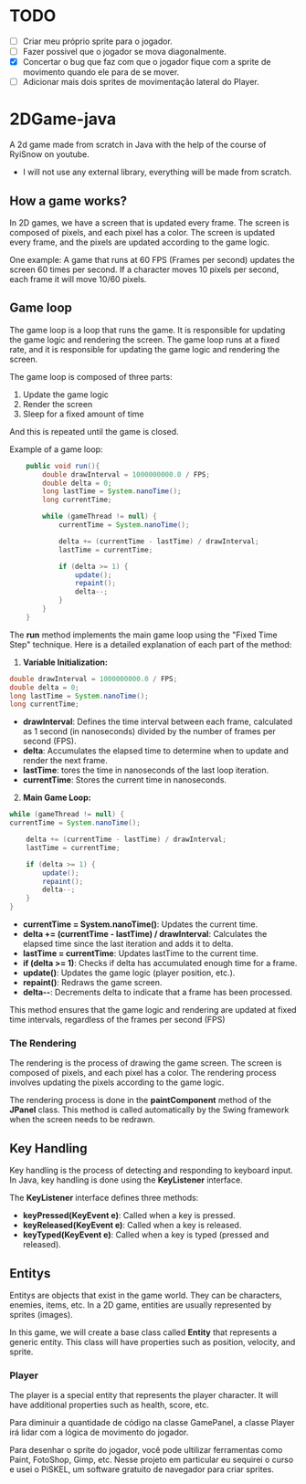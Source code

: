 # TODO
- [ ] Criar meu próprio sprite para o jogador.
- [ ] Fazer possivel que o jogador se mova diagonalmente.
- [x] Concertar o bug que faz com que o jogador fique com a sprite de movimento quando ele para de se mover.
- [ ] Adicionar mais dois sprites de movimentação lateral do Player.

# 2DGame-java
A 2d game made from scratch in Java with the help of the course of RyiSnow on youtube.

- I will not use any external library, everything will be made from scratch.

## How a game works?
In 2D games, we have a screen that is updated every frame. The screen is composed of pixels, and each pixel has a color. The screen is updated every frame, and the pixels are updated according to the game logic.

One example: A game that runs at 60 FPS (Frames per second) updates the screen 60 times per second. If a character moves 10 pixels per second, each frame it will move 10/60 pixels.

## Game loop
The game loop is a loop that runs the game. It is responsible for updating the game logic and rendering the screen. The game loop runs at a fixed rate, and it is responsible for updating the game logic and rendering the screen.

The game loop is composed of three parts:
1. Update the game logic
2. Render the screen
3. Sleep for a fixed amount of time

And this is repeated until the game is closed.

Example of a game loop:
```java
    public void run(){
        double drawInterval = 1000000000.0 / FPS;
        double delta = 0;
        long lastTime = System.nanoTime();
        long currentTime;

        while (gameThread != null) {
            currentTime = System.nanoTime();

            delta += (currentTime - lastTime) / drawInterval;
            lastTime = currentTime;

            if (delta >= 1) {
                update();
                repaint();
                delta--;
            }
        }
    }
```
The <b>run</b> method implements the main game loop using the "Fixed Time Step" technique. Here is a detailed explanation of each part of the method:

1. <b>Variable Initialization:</b>  
```java
double drawInterval = 1000000000.0 / FPS;
double delta = 0;
long lastTime = System.nanoTime();
long currentTime;
```
- <b>drawInterval</b>: Defines the time interval between each frame, calculated as 1 second (in nanoseconds) divided by the number of frames per second (FPS).
- <b>delta</b>: Accumulates the elapsed time to determine when to update and render the next frame.
- <b>lastTime</b>: tores the time in nanoseconds of the last loop iteration.
- <b>currentTime</b>: Stores the current time in nanoseconds. 

2. <b>Main Game Loop:</b>

```java
while (gameThread != null) {
currentTime = System.nanoTime();

    delta += (currentTime - lastTime) / drawInterval;
    lastTime = currentTime;

    if (delta >= 1) {
        update();
        repaint();
        delta--;
    }
}
```
- <b>currentTime = System.nanoTime()</b>: Updates the current time.
- <b>delta += (currentTime - lastTime) / drawInterval</b>: Calculates the elapsed time since the last iteration and adds it to delta.
- <b>lastTime = currentTime</b>: Updates lastTime to the current time.
- <b>if (delta >= 1)</b>: Checks if delta has accumulated enough time for a frame.
- <b>update()</b>: Updates the game logic (player position, etc.).
- <b>repaint()</b>: Redraws the game screen.
- <b>delta--</b>: Decrements delta to indicate that a frame has been processed.

This method ensures that the game logic and rendering are updated at fixed time intervals, regardless of the frames per second (FPS)

### The Rendering
The rendering is the process of drawing the game screen. The screen is composed of pixels, and each pixel has a color. The rendering process involves updating the pixels according to the game logic.

The rendering process is done in the <b>paintComponent</b> method of the <b>JPanel</b> class. This method is called automatically by the Swing framework when the screen needs to be redrawn.

## Key Handling
Key handling is the process of detecting and responding to keyboard input. In Java, key handling is done using the <b>KeyListener</b> interface.

The <b>KeyListener</b> interface defines three methods:
- <b>keyPressed(KeyEvent e)</b>: Called when a key is pressed.
- <b>keyReleased(KeyEvent e)</b>: Called when a key is released.
- <b>keyTyped(KeyEvent e)</b>: Called when a key is typed (pressed and released).

## Entitys
Entitys are objects that exist in the game world. They can be characters, enemies, items, etc. In a 2D game, entities are usually represented by sprites (images).

In this game, we will create a base class called <b>Entity</b> that represents a generic entity. This class will have properties such as position, velocity, and sprite.

### Player
The player is a special entity that represents the player character. It will have additional properties such as health, score, etc.

Para diminuir a quantidade de código na classe GamePanel, a classe Player irá lidar com a lógica de movimento do jogador.

Para desenhar o sprite do jogador, você pode ultilizar ferramentas como Paint, FotoShop, Gimp, etc. Nesse projeto em particular eu sequirei o curso e usei o PiSKEL, um software gratuito de navegador para criar sprites.